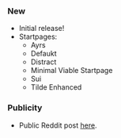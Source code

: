 ### New

- Initial release!
- Startpages:
    - Ayrs
    - Defaukt
    - Distract
    - Minimal Viable Startpage
    - Sui
    - Tilde Enhanced

### Publicity

- Public Reddit post [here](https://www.reddit.com/r/startpages/comments/enquiq/httpscustomstartpage/).
